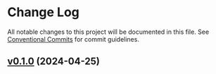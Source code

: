# Change Log

All notable changes to this project will be documented in this file.
See [Conventional Commits](Https://conventionalcommits.org) for commit guidelines.

<!-- changelog -->

## [v0.1.0](https://github.com/ash-project/ash_cloak/compare/v0.1.0...v0.1.0) (2024-04-25)



